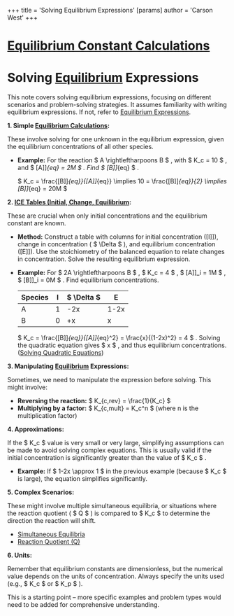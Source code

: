 +++
 title = 'Solving Equilibrium Expressions'
[params]
	author = 'Carson West'
+++
# [Equilibrium Constant Calculations](./../equilibrium-constant-calculations/)
# Solving [Equilibrium](./../equilibrium/) Expressions

This note covers solving equilibrium expressions, focusing on different scenarios and problem-solving strategies.  It assumes familiarity with writing equilibrium expressions.  If not, refer to [Equilibrium Expressions](./../equilibrium-expressions/).

**1.  Simple [Equilibrium Calculations](./../equilibrium-calculations/):**

These involve solving for one unknown in the equilibrium expression, given the equilibrium concentrations of all other species.

* **Example:**  For the reaction  $ A \rightleftharpoons B $ , with  $ K_c = 10 $ , and  $ [A]]_{eq} = 2M $ . Find  $ [B]]_{eq} $ .

    $ K_c = \frac{[B]]_{eq}}{[A]]_{eq}} \implies 10 = \frac{[B]]_{eq}}{2} \implies [B]]_{eq} = 20M $ 


**2. [ICE Tables (Initial, Change, Equilibrium](./../ice-tables-(initial,-change,-equilibrium/)):**

These are crucial when only initial concentrations and the equilibrium constant are known.

* **Method:**  Construct a table with columns for initial concentration ([I]]), change in concentration ( $ \Delta $ ), and equilibrium concentration ([E]]).  Use the stoichiometry of the balanced equation to relate changes in concentration.  Solve the resulting equilibrium expression.

* **Example:** For  $ 2A \rightleftharpoons B $ ,  $ K_c = 4 $ ,  $ [A]]_i = 1M $ ,  $ [B]]_i = 0M $ . Find equilibrium concentrations.

   | Species | I     |  $ \Delta $    | E       |
   |---------|-------|-----------|---------|
   | A       | 1     | -2x       | 1-2x    |
   | B       | 0     | +x        | x       |

    $ K_c = \frac{[B]]_{eq}}{[A]]_{eq}^2} = \frac{x}{(1-2x)^2} = 4 $ .  Solving the quadratic equation gives  $ x $ , and thus equilibrium concentrations.  ([Solving Quadratic Equations](./../solving-quadratic-equations/))

**3. Manipulating [Equilibrium](./../equilibrium/) Expressions:**

Sometimes, we need to manipulate the expression before solving. This might involve:

*   **Reversing the reaction:**   $ K_{c,rev} = \frac{1}{K_c} $ 
*   **Multiplying by a factor:**  $ K_{c,mult} = K_c^n $  (where n is the multiplication factor)

**4.  Approximations:**

If the  $ K_c $  value is very small or very large, simplifying assumptions can be made to avoid solving complex equations.  This is usually valid if the initial concentration is significantly greater than the value of  $ K_c $ .

*   **Example:**  If  $ 1-2x \approx 1 $  in the previous example (because  $ K_c $  is large), the equation simplifies significantly.

**5.  Complex Scenarios:**

These might involve multiple simultaneous equilibria, or situations where the reaction quotient ( $ Q $ ) is compared to  $ K_c $  to determine the direction the reaction will shift.

* [Simultaneous Equilibria](./../simultaneous-equilibria/)
* [Reaction Quotient (Q)](./../reaction-quotient-(q)/)


**6.  Units:**

Remember that equilibrium constants are dimensionless, but the numerical value depends on the units of concentration.  Always specify the units used (e.g.,  $ K_c $  or  $ K_p $ ).



This is a starting point – more specific examples and problem types would need to be added for comprehensive understanding.
